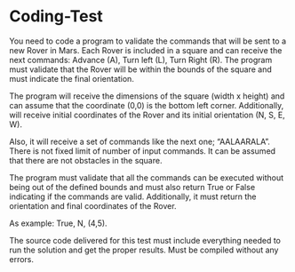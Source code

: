 # Coding-Test
You need to code a program to validate the commands that will be sent to a new Rover in Mars. Each Rover is included in a square and can receive the next commands: Advance (A), Turn left (L), Turn Right (R). The program must validate that the Rover will be within the bounds of the square and must indicate the final orientation. 

The program will receive the dimensions of the square (width x height) and can assume that the coordinate (0,0) is the bottom left corner. Additionally, will receive initial coordinates of the Rover and its initial orientation (N, S, E, W). 

Also, it will receive a set of commands like the next one; “AALAARALA”. There is not fixed limit of number of input commands. It can be assumed that there are not obstacles in the square. 

The program must validate that all the commands can be executed without being out of the defined bounds and must also return True or False indicating if the commands are valid. Additionally, it must return the orientation and final coordinates of the Rover. 

As example: True, N, (4,5). 

The source code delivered for this test must include everything needed to run the solution and get the proper results. Must be compiled without any errors. 
